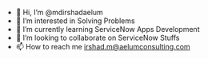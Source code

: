 - 👋 Hi, I’m @mdirshadaelum
- 👀 I’m interested in Solving Problems
- 🌱 I’m currently learning ServiceNow Apps Development
- 💞️ I’m looking to collaborate on ServiceNow Stuffs
- 📫 How to reach me irshad.m@aelumconsulting.com

<!---
mdirshadaelum/mdirshadaelum is a ✨ special ✨ repository because its `README.md` (this file) appears on your GitHub profile.
You can click the Preview link to take a look at your changes.
--->
